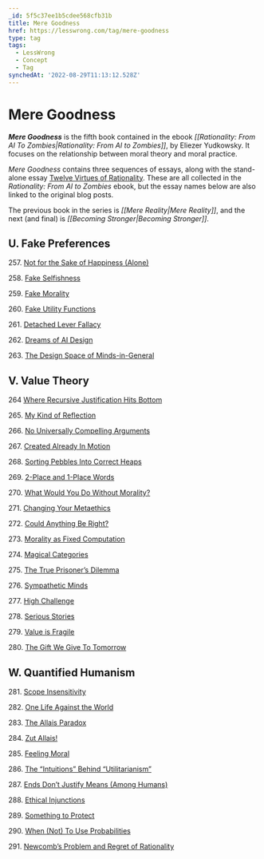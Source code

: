 ```yaml
---
_id: 5f5c37ee1b5cdee568cfb31b
title: Mere Goodness
href: https://lesswrong.com/tag/mere-goodness
type: tag
tags:
  - LessWrong
  - Concept
  - Tag
synchedAt: '2022-08-29T11:13:12.528Z'
---
```

# Mere Goodness

***Mere Goodness*** is the fifth book contained in the ebook *[[Rationality: From AI To Zombies|Rationality: From AI to Zombies]]*, by Eliezer Yudkowsky. It focuses on the relationship between moral theory and moral practice.

*Mere Goodness* contains three sequences of essays, along with the stand-alone essay [Twelve Virtues of Rationality](http://www.yudkowsky.net/rational/virtues/). These are all collected in the *Rationality: From AI to Zombies* ebook, but the essay names below are also linked to the original blog posts.

The previous book in the series is *[[Mere Reality|Mere Reality]]*, and the next (and final) is *[[Becoming Stronger|Becoming Stronger]]*.

## **U. Fake Preferences**

257\. [Not for the Sake of Happiness (Alone)](http://lesswrong.com/lw/lb/not_for_the_sake_of_happiness_alone/)

258\. [Fake Selfishness](http://lesswrong.com/lw/kx/fake_selfishness/)

259\. [Fake Morality](http://lesswrong.com/lw/ky/fake_morality/)

260\. [Fake Utility Functions](http://lesswrong.com/lw/lq/fake_utility_functions/)

261\. [Detached Lever Fallacy](http://lesswrong.com/lw/sp/detached_lever_fallacy/)

262\. [Dreams of AI Design](http://lesswrong.com/lw/tf/dreams_of_ai_design/)

263\. [The Design Space of Minds-in-General](http://lesswrong.com/lw/rm/the_design_space_of_mindsingeneral/)

## **V. Value Theory**

264 [Where Recursive Justification Hits Bottom](http://lesswrong.com/lw/s0/where_recursive_justification_hits_bottom/)

265\. [My Kind of Reflection](http://lesswrong.com/lw/s2/my_kind_of_reflection/)

266\. [No Universally Compelling Arguments](http://lesswrong.com/lw/rn/no_universally_compelling_arguments/)

267\. [Created Already In Motion](http://lesswrong.com/lw/rs/created_already_in_motion/)

268\. [Sorting Pebbles Into Correct Heaps](http://lesswrong.com/lw/sy/sorting_pebbles_into_correct_heaps/)

269\. [2-Place and 1-Place Words](http://lesswrong.com/lw/ro/2place_and_1place_words/)

270\. [What Would You Do Without Morality?](http://lesswrong.com/lw/rq/what_would_you_do_without_morality/)

271\. [Changing Your Metaethics](http://lesswrong.com/lw/sk/changing_your_metaethics/)

272\. [Could Anything Be Right?](http://lesswrong.com/lw/sb/could_anything_be_right/)

273\. [Morality as Fixed Computation](http://lesswrong.com/lw/sw/morality_as_fixed_computation/)

274\. [Magical Categories](http://lesswrong.com/lw/td/magical_categories/)

275\. [The True Prisoner’s Dilemma](http://lesswrong.com/lw/tn/the_true_prisoners_dilemma/)

276\. [Sympathetic Minds](http://lesswrong.com/lw/xs/sympathetic_minds/)

277\. [High Challenge](http://lesswrong.com/lw/ww/high_challenge/)

278\. [Serious Stories](http://lesswrong.com/lw/xi/serious_stories/)

279\. [Value is Fragile](http://lesswrong.com/lw/y3/value_is_fragile/)

280\. [The Gift We Give To Tomorrow](http://lesswrong.com/lw/sa/the_gift_we_give_to_tomorrow/)

## **W. Quantified Humanism**

281\. [Scope Insensitivity](http://lesswrong.com/lw/hw/scope_insensitivity/)

282\. [One Life Against the World](http://lesswrong.com/lw/hx/one_life_against_the_world/)

283\. [The Allais Paradox](http://lesswrong.com/lw/my/the_allais_paradox/)

284\. [Zut Allais!](http://lesswrong.com/lw/mz/zut_allais/)

285\. [Feeling Moral](http://wiki.lesswrong.com/wiki/Feeling_Moral)

286\. [The “Intuitions” Behind “Utilitarianism”](http://lesswrong.com/lw/n9/the_intuitions_behind_utilitarianism/)

287\. [Ends Don’t Justify Means (Among Humans)](http://lesswrong.com/lw/uv/ends_dont_justify_means_among_humans/)

288\. [Ethical Injunctions](http://lesswrong.com/lw/v1/ethical_injunctions/)

289\. [Something to Protect](http://lesswrong.com/lw/nb/something_to_protect/)

290\. [When (Not) To Use Probabilities](http://lesswrong.com/lw/sg/when_not_to_use_probabilities/)

291\. [Newcomb’s Problem and Regret of Rationality](http://lesswrong.com/lw/nc/newcombs_problem_and_regret_of_rationality/)